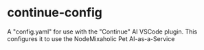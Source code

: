 # continue-config
A "config.yaml" for use with the "Continue" AI VSCode plugin. This configures it to use the NodeMixaholic Pet AI-as-a-Service
